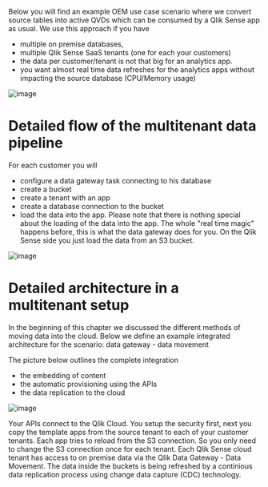 Below you will find an example OEM use case scenario where we convert source tables into active QVDs which can be consumed by a Qlik Sense app as usual. 
We use this approach if you have 
-  multiple on premise databases,  
- multiple Qlik Sense SaaS tenants (one for each your customers) 
- the data per customer/tenant is not that big for an analytics app. 
- you want almost real time data refreshes for the analytics apps without impacting the source database (CPU/Memory usage)

![image](https://github.com/QHose/QRSMeteor/assets/12411165/cff1b8a5-4166-4781-900b-2e0317b2d0b9)


# Detailed flow of the multitenant data pipeline

For each customer you will 
- configure a data gateway task connecting to his database
- create a bucket
- create a tenant with an app
- create a database connection to the bucket
- load the data into the app. Please note that there is nothing special about the loading of the data into the app. The whole "real time magic" happens before, this is what the data gateway does for you. On the Qlik Sense side you just load the data from an S3 bucket. 

![image](https://github.com/QHose/QRSMeteor/assets/12411165/8f6cdaa5-9cf1-493d-87f7-3d0c0d993cfb)


# Detailed architecture in a multitenant setup

In the beginning of this chapter we discussed the different methods of moving data into the cloud. Below we define an example integrated architecture for the scenario: data gateway - data movement  

The picture below outlines the complete integration 
- the embedding of content 
- the automatic provisioning using the APIs 
- the data replication to the cloud  

![image](https://github.com/QHose/QRSMeteor/assets/12411165/24e517a8-7814-49dc-940d-dfda1ad1ef46)

Your APIs connect to the Qlik Cloud. You setup the security first, next you copy the template apps from the source tenant to each of your customer tenants. Each app tries to reload from the S3 connection. So you only need to change the S3 connection once for each tenant. Each Qlik Sense cloud tenant has access to on premise data via the Qlik Data Gateway - Data Movement. The data inside the buckets is being refreshed by a continious data replication process using change data capture (CDC) technology. 

